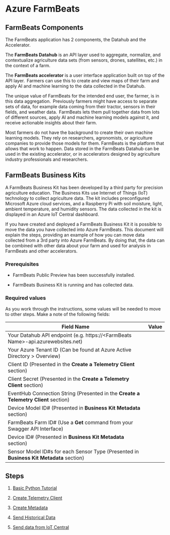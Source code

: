 # Azure FarmBeats

## FarmBeats Components

The FarmBeats application has 2 components, the Datahub and the Accelerator.

The **FarmBeats Datahub** is an API layer used to aggregate, normalize, and contextualize agriculture data sets (from sensors, drones, satellites, etc.) in the context of a farm.

The **FarmBeats accelerator**    is a user interface application built on top of the API layer.  Farmers can use this to create and view maps of their farm and apply AI and machine learning to the data collected in the Datahub.

The unique value of FarmBeats for the intended end user, the farmer, is in this data aggregation.  Previously farmers might have access to separate sets of data, for example data coming from their tractor, sensors in their fields, and weather data.  FarmBeats lets them pull together data from lots of different sources, apply AI and machine learning models against it, and receive actionable insights about their farm.

Most farmers do not have the background to create their own machine learning models.  They rely on researchers, agronomists, or agriculture companies to provide those models for them.  FarmBeats is the platform that allows that work to happen.  Data stored in the FarmBeats Datahub can be used in the existing accelerator, or in accelerators designed by agriculture industry professionals and researchers.

## FarmBeats Business Kits

A FarmBeats Business Kit has been developed by a third party for precision agriculture education.  The Business Kits use Internet of Things (IoT) technology to collect agriculture data.  The kit includes preconfigured Microsoft Azure cloud services, and a Raspberry Pi with soil moisture, light, ambient temperature, and humidity sensors.  The data collected in the kit is displayed in an Azure IoT Central dashboard.

If you have created and deployed a FarmBeats Business Kit it is possible to move the data you have collected into Azure FarmBeats.  This document will explain the steps, providing an example of how you can move data collected from a 3rd party into Azure FarmBeats.  By doing that, the data can be combined with other data about your farm and used for analysis in FarmBeats and other accelerators.

### Prerequisites

- FarmBeats Public Preview has been successfully installed.

- FarmBeats Business Kit is running and has collected data.

### Required values

As you work through the instructions, some values will be needed to move to other steps.  Make a note of the following fields:

|Field Name | Value|
|-----------|--------|
|Your Datahub API endpoint (e.g. https://\<FarmBeats Name>-api.azurewebsites.net)| |
|Your Azure Tenant ID (Can be found at Azure Active Directory > Overview) | |
|Client ID (Presented in the **Create a Telemetry Client** section) | |
|Client Secret (Presented in the **Create a Telemetry Client** section) | |
|EventHub Connection String (Presented in the **Create a Telemetry Client** section) | |
|Device Model ID# (Presented in **Business Kit Metadata** section) | |MAC Address for your raspberry pi | |
|FarmBeats Farm ID# (Use a **Get** command from your Swagger API Interface) | |
|Device ID# (Presented in **Business Kit Metadata** section) | |
|Sensor Model ID#s for each Sensor Type (Presented in **Business Kit Metadata** section) | |

## Steps

1. [Basic Python Tutorial](./Basic_Python.md)

1. [Create Telemetry Client](./Create_telemetry_client.md)

1. [Create Metadata](./Create_metadata.md)

1. [Send Historical Data](./Send_historical_data.md)

1. [Send data from IoT Central](./Send_data_IoTCentral.md)
